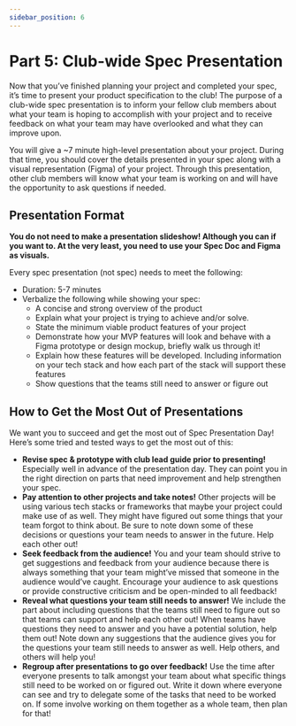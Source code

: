 ```yaml
---
sidebar_position: 6
---
```


# Part 5: Club-wide Spec Presentation

Now that you’ve finished planning your project and completed your spec, it’s time to present your product specification to the club! The purpose of a club-wide spec presentation is to inform your fellow club members about what your team is hoping to accomplish with your project and to receive feedback on what your team may have overlooked and what they can improve upon.

You will give a ~7 minute high-level presentation about your project. During that time, you should cover the details presented in your spec along with a visual representation (Figma) of your project. Through this presentation, other club members will know what your team is working on and will have the opportunity to ask questions if needed.

## Presentation Format
**You do not need to make a presentation slideshow! Although you can if you want to. At the very least, you need to use your Spec Doc and Figma as visuals.**

Every spec presentation (not spec) needs to meet the following:

- Duration: 5-7 minutes
- Verbalize the following while showing your spec:
  - A concise and strong overview of the product
  - Explain what your project is trying to achieve and/or solve.
  - State the minimum viable product features of your project
  - Demonstrate how your MVP features will look and behave with a Figma prototype or design mockup, briefly walk us through it!
  - Explain how these features will be developed. Including information on your tech stack and how each part of the stack will support these features
  - Show questions that the teams still need to answer or figure out


## How to Get the Most Out of Presentations

We want you to succeed and get the most out of Spec Presentation Day! Here’s some tried and tested ways to get the most out of this:

- **Revise spec & prototype with club lead guide prior to presenting!** Especially well in advance of the presentation day. They can point you in the right direction on parts that need improvement and help strengthen your spec.
- **Pay attention to other projects and take notes!** Other projects will be using various tech stacks or frameworks that maybe your project could make use of as well. They might have figured out some things that your team forgot to think about. Be sure to note down some of these decisions or questions your team needs to answer in the future. Help each other out!
- **Seek feedback from the audience!** You and your team should strive to get suggestions and feedback from your audience because there is always something that your team might’ve missed that someone in the audience would’ve caught. Encourage your audience to ask questions or provide constructive criticism and be open-minded to all feedback!
- **Reveal what questions your team still needs to answer!** We include the part about including questions that the teams still need to figure out so that teams can support and help each other out! When teams have questions they need to answer and you have a potential solution, help them out! Note down any suggestions that the audience gives you for the questions your team still needs to answer as well. Help others, and others will help you!
- **Regroup after presentations to go over feedback!** Use the time after everyone presents to talk amongst your team about what specific things still need to be worked on or figured out. Write it down where everyone can see and try to delegate some of the tasks that need to be worked on. If some involve working on them together as a whole team, then plan for that!